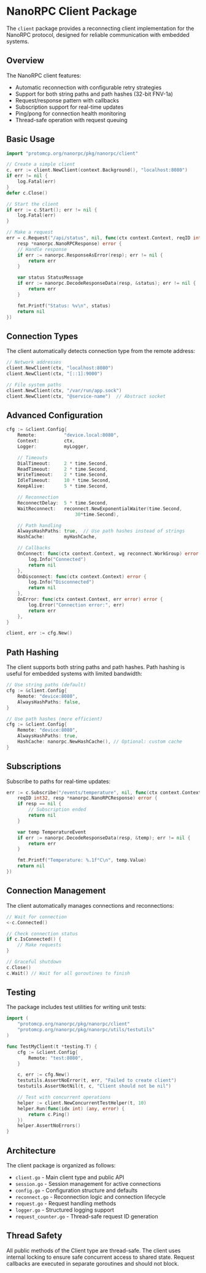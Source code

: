 # NanoRPC Client Package

The `client` package provides a reconnecting client implementation for the
NanoRPC protocol, designed for reliable communication with embedded systems.

## Overview

The NanoRPC client features:

- Automatic reconnection with configurable retry strategies
- Support for both string paths and path hashes (32-bit FNV-1a)
- Request/response pattern with callbacks
- Subscription support for real-time updates
- Ping/pong for connection health monitoring
- Thread-safe operation with request queuing

## Basic Usage

```go
import "protomcp.org/nanorpc/pkg/nanorpc/client"

// Create a simple client
c, err := client.NewClient(context.Background(), "localhost:8080")
if err != nil {
    log.Fatal(err)
}
defer c.Close()

// Start the client
if err := c.Start(); err != nil {
    log.Fatal(err)
}

// Make a request
err = c.Request("/api/status", nil, func(ctx context.Context, reqID int32,
    resp *nanorpc.NanoRPCResponse) error {
    // Handle response
    if err := nanorpc.ResponseAsError(resp); err != nil {
        return err
    }

    var status StatusMessage
    if err := nanorpc.DecodeResponseData(resp, &status); err != nil {
        return err
    }

    fmt.Printf("Status: %v\n", status)
    return nil
})
```

## Connection Types

The client automatically detects connection type from the remote address:

```go
// Network addresses
client.NewClient(ctx, "localhost:8080")
client.NewClient(ctx, "[::1]:9000")

// File system paths
client.NewClient(ctx, "/var/run/app.sock")
client.NewClient(ctx, "@service-name")  // Abstract socket
```

## Advanced Configuration

```go
cfg := &client.Config{
    Remote:          "device.local:8080",
    Context:         ctx,
    Logger:          myLogger,

    // Timeouts
    DialTimeout:     2 * time.Second,
    ReadTimeout:     2 * time.Second,
    WriteTimeout:    2 * time.Second,
    IdleTimeout:     10 * time.Second,
    KeepAlive:       5 * time.Second,

    // Reconnection
    ReconnectDelay:  5 * time.Second,
    WaitReconnect:   reconnect.NewExponentialWaiter(time.Second,
                         30*time.Second),

    // Path handling
    AlwaysHashPaths: true,  // Use path hashes instead of strings
    HashCache:       myHashCache,

    // Callbacks
    OnConnect: func(ctx context.Context, wg reconnect.WorkGroup) error {
        log.Info("Connected")
        return nil
    },
    OnDisconnect: func(ctx context.Context) error {
        log.Info("Disconnected")
        return nil
    },
    OnError: func(ctx context.Context, err error) error {
        log.Error("Connection error:", err)
        return err
    },
}

client, err := cfg.New()
```

## Path Hashing

The client supports both string paths and path hashes. Path hashing is useful
for embedded systems with limited bandwidth:

```go
// Use string paths (default)
cfg := &client.Config{
    Remote: "device:8080",
    AlwaysHashPaths: false,
}

// Use path hashes (more efficient)
cfg := &client.Config{
    Remote: "device:8080",
    AlwaysHashPaths: true,
    HashCache: nanorpc.NewHashCache(), // Optional: custom cache
}
```

## Subscriptions

Subscribe to paths for real-time updates:

```go
err := c.Subscribe("/events/temperature", nil, func(ctx context.Context,
    reqID int32, resp *nanorpc.NanoRPCResponse) error {
    if resp == nil {
        // Subscription ended
        return nil
    }

    var temp TemperatureEvent
    if err := nanorpc.DecodeResponseData(resp, &temp); err != nil {
        return err
    }

    fmt.Printf("Temperature: %.1f°C\n", temp.Value)
    return nil
})
```

## Connection Management

The client automatically manages connections and reconnections:

```go
// Wait for connection
<-c.Connected()

// Check connection status
if c.IsConnected() {
    // Make requests
}

// Graceful shutdown
c.Close()
c.Wait() // Wait for all goroutines to finish
```

## Testing

The package includes test utilities for writing unit tests:

```go
import (
    "protomcp.org/nanorpc/pkg/nanorpc/client"
    "protomcp.org/nanorpc/pkg/nanorpc/utils/testutils"
)

func TestMyClient(t *testing.T) {
    cfg := &client.Config{
        Remote: "test:8080",
    }

    c, err := cfg.New()
    testutils.AssertNoError(t, err, "Failed to create client")
    testutils.AssertNotNil(t, c, "Client should not be nil")

    // Test with concurrent operations
    helper := client.NewConcurrentTestHelper(t, 10)
    helper.Run(func(idx int) (any, error) {
        return c.Ping()
    })
    helper.AssertNoErrors()
}
```

## Architecture

The client package is organized as follows:

- `client.go` - Main client type and public API
- `session.go` - Session management for active connections
- `config.go` - Configuration structure and defaults
- `reconnect.go` - Reconnection logic and connection lifecycle
- `request.go` - Request handling methods
- `logger.go` - Structured logging support
- `request_counter.go` - Thread-safe request ID generation

## Thread Safety

All public methods of the Client type are thread-safe. The client uses internal
locking to ensure safe concurrent access to shared state. Request callbacks are
executed in separate goroutines and should not block.
